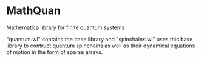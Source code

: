 # MathQuan
Mathematica library for finite quantum systems

"quantum.wl" contains the base library and "spinchains.wl" uses this base library to contruct quantum spinchains as well as their dynamical equations of motion in the form of sparse arrays.